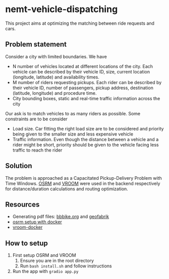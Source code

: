 # nemt-vehicle-dispatching

This project aims at optimizing the matching between ride requests and cars. 

## Problem statement
Consider a city with limited boundaries. We have 
- N number of vehicles located at different locations of the city. Each vehicle can be described by their vehicle ID, size, current location (longitude, latitude) and availability times.
- M number of riders requesting pickups. Each rider can be described by their vehicle ID, number of passengers, pickup address, destination (latitude, longitude) and procedure time.
- City bounding boxes, static and real-time traffic information across the city

Our ask is to match vehicles to as many riders as possible. Some constraints are to be consider
- Load size. Car fitting the right load size are to be considered and priority being given to the smaller size and less expensive vehicle
- Traffic information. Even though the distance between a vehicle and a rider might be short, priority should be given to the vehicle facing less traffic to reach the rider

## Solution
The problem is approached as a Capacitated Pickup-Delivery Problem with Time Windows. [OSRM](https://project-osrm.org/) and [VROOM](http://vroom-project.org/) were used in the backend respectively for distance/duration calculations and routing optimization.

## Resources
- Generating pdf files: [bbbike.org](https://extract.bbbike.org/) and [geofabrik](https://download.geofabrik.de/north-america/us.html)
- [osrm setup with docker](https://github.com/Project-OSRM/osrm-backend?tab=readme-ov-file#using-docker)
- [vroom-docker](https://github.com/VROOM-Project/vroom-docker)

## How to setup

1. First setup OSRM and VROOM
   1. Ensure you are in the root directory
   2. Run `bash install.sh` and follow instructions
2. Run the app with `gradio app.py`